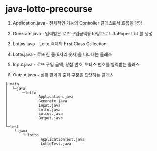 # java-lotto-precourse

1. Application.java - 전체적인 기능의 Controller 클래스로서 흐름을 담당


2. Generate.java - 입력받은 로또 구입금액을 바탕으로 lottoPaper List 를 생성  


3. Lottos.java - Lotto 객체의 First Class Collection


4. Lotto.java - 로또 한 줄(6자리 숫자)을 나타내는 클래스


5. Input.java - 로또 구입 금액, 당첨 번호, 보너스 번호를 입력받는 클래스


6. Output.java - 실행 결과의 출력 구문을 담당하는 클래스


```
├─main
│  └─java
│      └─lotto
│              Application.java
│              Generate.java
│              Input.java
│              Lotto.java
│              Lottos.java
│              Output.java
│
└─test
    └─java
        └─lotto
                ApplicationTest.java
                LottoTest.java
